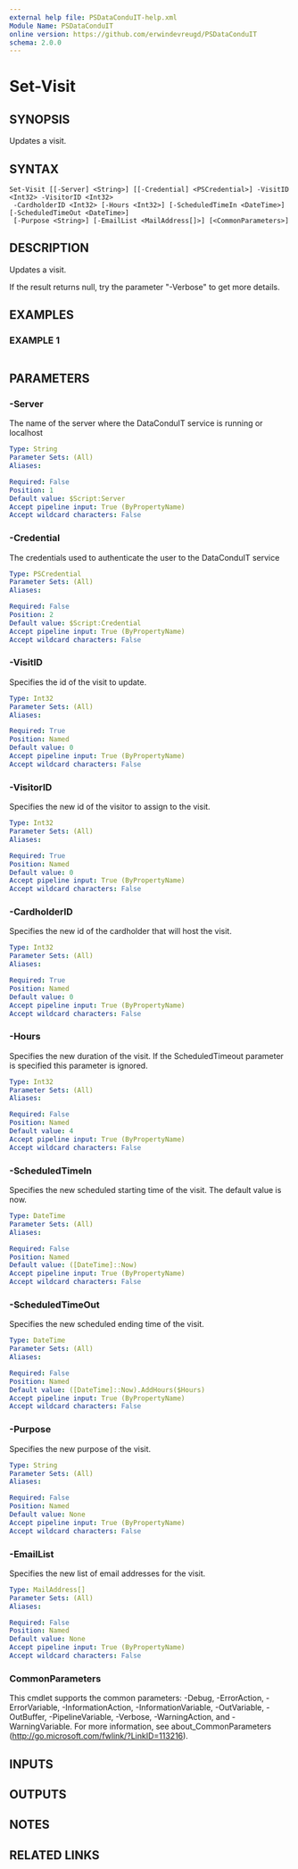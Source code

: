 ```yaml
---
external help file: PSDataConduIT-help.xml
Module Name: PSDataConduIT
online version: https://github.com/erwindevreugd/PSDataConduIT
schema: 2.0.0
---
```


# Set-Visit

## SYNOPSIS
Updates a visit.

## SYNTAX

```
Set-Visit [[-Server] <String>] [[-Credential] <PSCredential>] -VisitID <Int32> -VisitorID <Int32>
 -CardholderID <Int32> [-Hours <Int32>] [-ScheduledTimeIn <DateTime>] [-ScheduledTimeOut <DateTime>]
 [-Purpose <String>] [-EmailList <MailAddress[]>] [<CommonParameters>]
```

## DESCRIPTION
Updates a visit.

If the result returns null, try the parameter "-Verbose" to get more details.

## EXAMPLES

### EXAMPLE 1
```

```

## PARAMETERS

### -Server
The name of the server where the DataConduIT service is running or localhost

```yaml
Type: String
Parameter Sets: (All)
Aliases:

Required: False
Position: 1
Default value: $Script:Server
Accept pipeline input: True (ByPropertyName)
Accept wildcard characters: False
```

### -Credential
The credentials used to authenticate the user to the DataConduIT service

```yaml
Type: PSCredential
Parameter Sets: (All)
Aliases:

Required: False
Position: 2
Default value: $Script:Credential
Accept pipeline input: True (ByPropertyName)
Accept wildcard characters: False
```

### -VisitID
Specifies the id of the visit to update.

```yaml
Type: Int32
Parameter Sets: (All)
Aliases:

Required: True
Position: Named
Default value: 0
Accept pipeline input: True (ByPropertyName)
Accept wildcard characters: False
```

### -VisitorID
Specifies the new id of the visitor to assign to the visit.

```yaml
Type: Int32
Parameter Sets: (All)
Aliases:

Required: True
Position: Named
Default value: 0
Accept pipeline input: True (ByPropertyName)
Accept wildcard characters: False
```

### -CardholderID
Specifies the new id of the cardholder that will host the visit.

```yaml
Type: Int32
Parameter Sets: (All)
Aliases:

Required: True
Position: Named
Default value: 0
Accept pipeline input: True (ByPropertyName)
Accept wildcard characters: False
```

### -Hours
Specifies the new duration of the visit.
If the ScheduledTimeout parameter is specified this parameter is ignored.

```yaml
Type: Int32
Parameter Sets: (All)
Aliases:

Required: False
Position: Named
Default value: 4
Accept pipeline input: True (ByPropertyName)
Accept wildcard characters: False
```

### -ScheduledTimeIn
Specifies the new scheduled starting time of the visit.
The default value is now.

```yaml
Type: DateTime
Parameter Sets: (All)
Aliases:

Required: False
Position: Named
Default value: ([DateTime]::Now)
Accept pipeline input: True (ByPropertyName)
Accept wildcard characters: False
```

### -ScheduledTimeOut
Specifies the new scheduled ending time of the visit.

```yaml
Type: DateTime
Parameter Sets: (All)
Aliases:

Required: False
Position: Named
Default value: ([DateTime]::Now).AddHours($Hours)
Accept pipeline input: True (ByPropertyName)
Accept wildcard characters: False
```

### -Purpose
Specifies the new purpose of the visit.

```yaml
Type: String
Parameter Sets: (All)
Aliases:

Required: False
Position: Named
Default value: None
Accept pipeline input: True (ByPropertyName)
Accept wildcard characters: False
```

### -EmailList
Specifies the new list of email addresses for the visit.

```yaml
Type: MailAddress[]
Parameter Sets: (All)
Aliases:

Required: False
Position: Named
Default value: None
Accept pipeline input: True (ByPropertyName)
Accept wildcard characters: False
```

### CommonParameters
This cmdlet supports the common parameters: -Debug, -ErrorAction, -ErrorVariable, -InformationAction, -InformationVariable, -OutVariable, -OutBuffer, -PipelineVariable, -Verbose, -WarningAction, and -WarningVariable.
For more information, see about_CommonParameters (http://go.microsoft.com/fwlink/?LinkID=113216).

## INPUTS

## OUTPUTS

## NOTES

## RELATED LINKS
